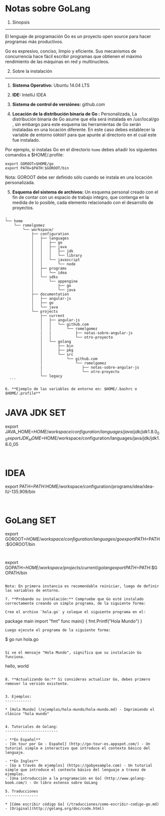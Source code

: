 Notas sobre GoLang
==================

1. Sinopsis
-----------

El lenguaje de programación Go es un proyecto open source para hacer programas más productivos. 

Go es expresivo, conciso, limpio y eficiente. Sus mecanismos de concurrencia hace fácil escribir programas que obtienen el máximo rendimiento de las máquinas en red y multinucleos. 


2. Sobre la instalación
-----------------------

1. **Sistema Operativo:** Ubuntu 14.04 LTS
   
2. **IDE:** IntelliJ IDEA

3. **Sistema de control de versiónes:** github.com 

4. **Locación de la distribución binaria de Go :** Personalizada, La distribución binaria de Go asume que ella será instalada en /usr/local/go , sin embargo para este esquema las herramientas de Go serán instaladas en una locación diferente.
En este caso debes establecer la variable de entorno `GOROOT` para que apunte al directorio en el cual este fue instalado. 

  Por ejemplo, si instalas Go en el directorio `home` debes añadir los siguientes comandos a $HOME/.profile: 

  ```
  export GOROOT=$HOME/go
  export PATH=$PATH:$GOROOT/bin
  ```

  Nota: GOROOT debe ser definido sólo cuando se instala en una locación personalizada.

5. **Esquema del sistema de archivos:** Un esquema personal creado con el fin de contar con un espacio de trabajo integro, que contenga en la medida de lo posible, cada elemento relacionado con el desarrollo de proyectos.

  ```
  .
  └── home
      └── romelgomez
          └── workspace/
              ├── configuration
              │   ├── languages
              │   │   ├── go
              │   │   ├── java
              │   │   │   ├── jdk
              │   │   │   └── library
              │   │   └── javascript
              │   │       └── node
              │   ├── programs
              │   │   └── idea
              │   └── sdks
              │       └── appengine
              │           ├── go
              │           └── java
              ├── documentation
              │   ├── angular-js
              │   ├── go
              │   └── java
              └── projects
                  ├── current
                  │   ├── angular-js
                  │   │   └── github.com
                  │   │       └── romelgomez
                  |   |           ├── notas-sobre-angular-js
                  │   │           └── otro-proyecto
                  │   └── golang
                  │       ├── bin
                  │       ├── pkg
                  │       └── src
                  │           └── github.com
                  │               └── romelgomez
                  |                  ├── notas-sobre-angular-js  
                  │                  └── otro-proyecto
                  └── legacy
    ```

6. **Ejemplo de las variables de entorno en: $HOME/.bashrc o $HOME/.profile**

  ```
# JAVA JDK SET
export JAVA_HOME=$HOME/workspace/configuration/languages/java/jdk/jdk1.8.0_05
export JDK_HOME=$HOME/workspace/configuration/languages/java/jdk/jdk1.8.0_05
  ```   
    
  ```            
# IDEA
export PATH=$PATH:$HOME/workspace/configuration/programs/idea/idea-IU-135.909/bin
  ```            
    
  ```
# GoLang SET
export GOROOT=$HOME/workspace/configuration/languages/go
export PATH=$PATH:$GOROOT/bin
  ```    
    
  ```
export GOPATH=$HOME/workspace/projects/current/golang
export PATH=$PATH:$GOPATH/bin
  ```
  
  Nota: En primera instancia es recomendable reiniciar, luego de definir las variables de entorno.
  
7. **Probando su instalación:** Compruebe que Go esté instalado correctamente creando un simple programa, de la siguiente forma: 

  Cree el archivo `hola.go` y coloque el siguiente programa en el: 

  ```
package main
import "fmt"
func main() {
    fmt.Printf("Hola Mundo")
}
  ```
  Luego ejecute el programa de la siguiente forma: 

  ```
$ go run hola.go
  ```

  Si ve el mensaje "Hola Mundo", significa que su instalación Go funciona. 

  ```
hello, world
  ```

8. **Actualizando Go:** Si consideras actualizar Go, debes primero remover la versión existente. 


3. Ejemplos:
------------

* [Hola Mundo] (/ejemplos/hola-mundo/hola-mundo.md) - Imprimiendo el clásico "hola mundo"


4. Tutoriales de Golang:
------------------------

- **En Español**
  - [Un tour por Go - Español] (http://go-tour-es.appspot.com/) - Un tutorial simple e interactivo que introduce el contexto básico del lenguaje.

- **En Ingles**
  - [Go a través de ejemplos] (https://gobyexample.com) - Un tutorial simple que introduce el contexto básico del lenguaje a travez de ejemplos.
  - [Una introducción a la programación en Go] (http://www.golang-book.com/) - Un libro extenso sobre GoLang
  
5. Traducciones
---------------
 
* [Cómo escribir código Go] (/traducciones/como-escribir-codigo-go.md) - [Original](http://golang.org/doc/code.html)  

